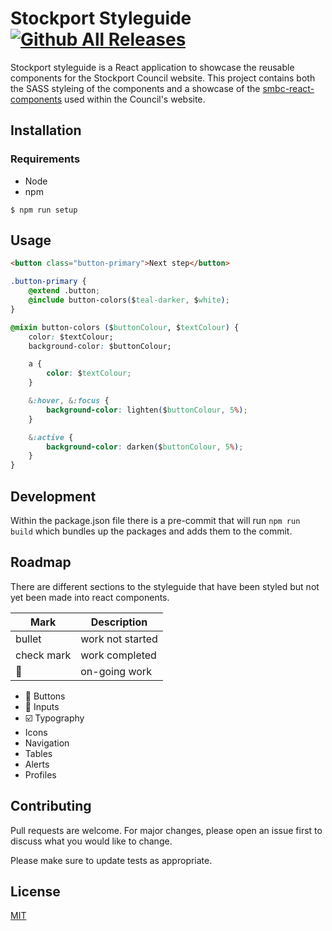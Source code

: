 # Stockport Styleguide [![Github All Releases](https://img.shields.io/github/downloads/atom/atom/total.svg?style=flat-square)](https://github.com/smbc-digital/stockport-styleguide)

Stockport styleguide is a React application to showcase the reusable components for the Stockport Council website. This project contains both the SASS styleing of the components and a showcase of the [smbc-react-components](https://www.npmjs.com/package/smbc-react-components) used within the Council's website.

## Installation

### Requirements

* Node
* npm

`$ npm run setup`

## Usage

```html
<button class="button-primary">Next step</button>
```

```css
.button-primary {
    @extend .button;
    @include button-colors($teal-darker, $white);
}
```

```css
@mixin button-colors ($buttonColour, $textColour) {
    color: $textColour;
    background-color: $buttonColour;

    a {
        color: $textColour;
    }

    &:hover, &:focus {
        background-color: lighten($buttonColour, 5%);
    }

    &:active {
        background-color: darken($buttonColour, 5%);
    }
}
```

## Development

Within the package.json file there is a pre-commit that will run `npm run build` which bundles up the packages and adds them to the commit.

## Roadmap

There are different sections to the styleguide that have been styled but not yet been made into react components.

| Mark | Description |
| --- | --- |
| bullet | work not started |
| check mark | work completed |
| :runner: | on-going work |

* :runner: Buttons
* :runner: Inputs
* :ballot_box_with_check: Typography
* Icons
* Navigation
* Tables
* Alerts
* Profiles

## Contributing

Pull requests are welcome. For major changes, please open an issue first to discuss what you would like to change.

Please make sure to update tests as appropriate.

## License

[MIT](https://choosealicense.com/licenses/mit/)